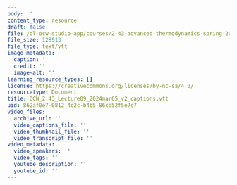 ```yaml
---
body: ''
content_type: resource
draft: false
file: /ol-ocw-studio-app/courses/2-43-advanced-thermodynamics-spring-2024/ocw_243_lecture09_2024mar05_v2_captions.vtt
file_size: 128913
file_type: text/vtt
image_metadata:
  caption: ''
  credit: ''
  image-alt: ''
learning_resource_types: []
license: https://creativecommons.org/licenses/by-nc-sa/4.0/
resourcetype: Document
title: OCW_2.43_Lecture09_2024mar05_v2_captions.vtt
uid: 862af0e7-0812-4c2c-b4b5-86cb52f5e7c7
video_files:
  archive_url: ''
  video_captions_file: ''
  video_thumbnail_file: ''
  video_transcript_file: ''
video_metadata:
  video_speakers: ''
  video_tags: ''
  youtube_description: ''
  youtube_id: ''
---
```

